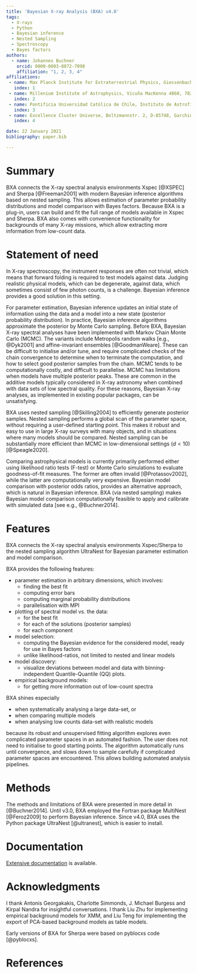 ```yaml
---
title: 'Bayesian X-ray Analysis (BXA) v4.0'
tags:
  - X-rays
  - Python
  - Bayesian inference
  - Nested Sampling
  - Spectroscopy
  - Bayes factors
authors:
  - name: Johannes Buchner
    orcid: 0000-0003-0872-7098
    affiliation: "1, 2, 3, 4"
affiliations:
 - name: Max Planck Institute for Extraterrestrial Physics, Giessenbachstrasse, 85741 Garching, Germany.
   index: 1
 - name: Millenium Institute of Astrophysics, Vicuña MacKenna 4860, 7820436 Macul, Santiago, Chile
   index: 2
 - name: Pontificia Universidad Católica de Chile, Instituto de Astrofísica, Casilla 306, Santiago 22, Chile.
   index: 3
 - name: Excellence Cluster Universe, Boltzmannstr. 2, D-85748, Garching, Germany
   index: 4

date: 22 January 2021
bibliography: paper.bib

---
```


# Summary

BXA connects the X-ray spectral analysis environments Xspec
[@XSPEC] and Sherpa [@Freeman2001]
with modern Bayesian inference algorithms based on nested sampling.
This allows estimation of parameter probability distributions and
model comparison with Bayes factors. Because BXA is a plug-in,
users can build and fit the full range of models
available in Xspec and Sherpa.
BXA also comes with convenience functionality for backgrounds
of many X-ray missions, which allow extracting more information from low-count data.

# Statement of need

In X-ray spectroscopy, the instrument responses are often not trivial,
which means that forward folding is required to test models against data.
Judging realistic physical models, which can be degenerate,
against data, which sometimes consist of few photon counts, is a challenge.
Bayesian inference provides a good solution in this setting.

For parameter estimation, Bayesian inference updates an initial state of information
using the data and a model into a new state (posterior probability distribution).
In practice, Bayesian inference algorithms approximate the posterior by Monte Carlo sampling.
Before BXA, Bayesian X-ray spectral analyses have been implemented with
Markov Chain Monte Carlo (MCMC).
The variants include Metropolis random walks [e.g., @Dyk2001] and
affine-invariant ensembles [@GoodmanWeare].
These can be difficult to initialise and/or tune, and require complicated
checks of the chain convergence to determine when to terminate the computation,
and how to select good posterior samples from the chain.
MCMC tends to be computationally costly, and difficult to parallelise.
MCMC has limitations when models have multiple posterior peaks. These are
common in the additive models typically considered in X-ray astronomy
when combined with data sets of low spectral quality.
For these reasons, Bayesian X-ray analyses, as implemented in existing
popular packages, can be unsatisfying.

BXA uses nested sampling [@Skilling2004] to efficiently generate posterior samples.
Nested sampling performs a global scan of the parameter space,
without requiring a user-defined starting point.
This makes it robust and easy to use in large X-ray surveys with many objects,
and in situations where many models should be compared.
Nested sampling can be substantially more efficient than MCMC
in low-dimensional settings ($d<10$) [@Speagle2020].

Comparing astrophysical models is currently primarily performed either
using likelihood ratio tests (F-test) or Monte Carlo simulations to evaluate
goodness-of-fit measures. The former are often invalid [@Protassov2002],
while the latter are computationally very expensive.
Bayesian model comparison with posterior odds ratios, provides an
alternative approach, which is natural in Bayesian inference.
BXA (via nested sampling) makes Bayesian model comparison computationally
feasible to apply and calibrate with simulated data [see e.g., @Buchner2014].

# Features

BXA connects the X-ray spectral analysis environments Xspec/Sherpa
to the nested sampling algorithm UltraNest
for Bayesian parameter estimation and model comparison.

BXA provides the following features:

* parameter estimation in arbitrary dimensions, which involves:
   * finding the best fit
   * computing error bars
   * computing marginal probability distributions
   * parallelisation with MPI
* plotting of spectral model vs. the data:
   * for the best fit
   * for each of the solutions (posterior samples)
   * for each component
* model selection:
   * computing the Bayesian evidence for the considered model,
     ready for use in Bayes factors
   * unlike likelihood-ratios, not limited to nested and linear models
* model discovery:
   * visualize deviations between model and data with binning-independent Quantile-Quantile (QQ) plots.
* empirical background models:
   * for getting more information out of low-count spectra

BXA shines especially

* when systematically analysing a large data-set, or
* when comparing multiple models
* when analysing low counts data-set with realistic models

because its robust and unsupervised fitting algorithm explores
even complicated parameter spaces in an automated fashion.
The user does not need to initialise to good starting points.
The algorithm automatically runs until convergence, and slows down to sample
carefully if complicated parameter spaces are encountered.
This allows building automated analysis pipelines.


# Methods

The methods and limitations of BXA were presented in more detail in
 [@Buchner2014].
Until v3.0, BXA employed the Fortran package MultiNest [@Feroz2009] to
perform Bayesian inference.
Since v4.0, BXA uses the Python package UltraNest [@ultranest],
which is easier to install.

# Documentation

[Extensive documentation](https://johannesbuchner.github.io/BXA/) is available.



# Acknowledgments

I thank Antonis Georgakakis, Charlotte Simmonds, J. Michael Burgess and Kirpal Nandra
for insightful conversations.
I thank Liu Zhu for implementing empirical background models for XMM,
and Liu Teng for implementing the export of PCA-based background models as table models.

Early versions of BXA for Sherpa were based on pyblocxs code [@pyblocxs].

# References
